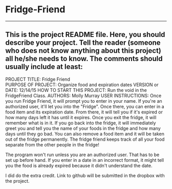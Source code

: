 # Fridge-Friend


------------------------------------------------------------------------
This is the project README file. Here, you should describe your project.
Tell the reader (someone who does not know anything about this project)
all he/she needs to know. The comments should usually include at least:
------------------------------------------------------------------------

PROJECT TITLE: Fridge Friend    
PURPOSE OF PROJECT: Organize food and expiration dates
VERSION or DATE: 12/14/15
HOW TO START THIS PROJECT: Run the void in the FridgeFriend Class.
AUTHORS: Molly Murray
USER INSTRUCTIONS: Once you run Fridge Friend, it will prompt you to enter in your name. If you're
an authorized user, it'll let you into the "Fridge". Once there, you can enter in a food
item and its expiration date. From there, it will tell you if it's expired or how many
days left it has until it expires. Once you exit the fridge, it will remember what is in it.
If you go back into the fridge, it will immediately greet you and tell you the name of
your foods in the fridge and how many days until they go bad. You can also remove a food
item and it will be taken out of the fridge permanently. The fridge friend keeps track of all your food 
separate from the other people in the fridge!

The program won't run unless you are an authorized user. That has to be set up
before hand. If you enter in a date in an incorrect format, it might tell you
the food is already expired because it didn't understand the date. 

I did do the extra credit. Link to github will be submitted in the dropbox with the project.
